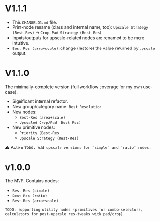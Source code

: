 # V1.1.1

- This `CHANGELOG.md` file.
- Prim-node rename (class and internal name, too): `Upscale Strategy (Best-Res)` -> `Crop-Pad Strategy (Best-Res)`
- Inputs/outputs for upscale-related nodes are renamed to be more intuitive.
- `Best-Res (area+scale)`: change (restore) the value returned by `upscale` output.

# V1.1.0

The minimally-complete version (full workflow coverage for my own use-case).
- Significant internal refactor.
- New group/category name: `Best Resolution`
- New nodes:
  - `Best-Res (area+scale)`
  - `Upscaled Crop/Pad (Best-Res)`
- New primitive nodes:
  - `Priority (Best-Res)`
  - `Upscale Strategy (Best-Res)`

⚠️ Active `TODO: Add upscale versions for "simple" and "ratio" nodes.`

# v1.0.0

The MVP. Contains nodes:
- `Best-Res (simple)`
- `Best-Res (ratio)`
- `Best-Res (area+scale)`

`TODO: supporting utility nodes (primitives for combo-selectors, calculators for post-upscale res-tweaks with pad/crop).`
